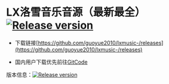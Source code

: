 # LX洛雪音乐音源（最新最全） <a href="https://github.com/guoyue2010/lxmusic-/releases"><img src="https://img.shields.io/github/release/guoyue2010/lxmusic-" alt="Release version"></a>

- 下载链接[https://github.com/guoyue2010/lxmusic-/releases](https://github.com/guoyue2010/lxmusic-/releases)

- 国内用户下载优先前往[GitCode](https://gitcode.com/guoyue2010/lxmusic-)

版本信息：<a href="https://github.com/guoyue2010/lxmusic-/releases"><img src="https://img.shields.io/github/release/guoyue2010/lxmusic-" alt="Release version"></a>
